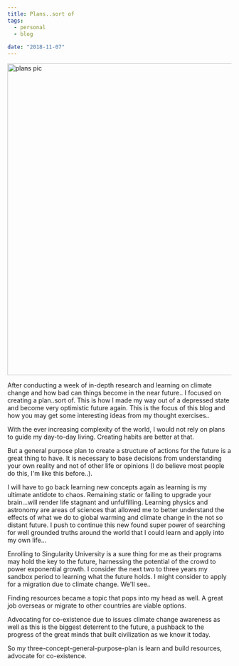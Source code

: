 ```yaml
---
title: Plans..sort of
tags:
  - personal
  - blog
  
date: "2018-11-07"
---
```


<img src="https://encrypted-tbn0.gstatic.com/images?q=tbn:ANd9GcQ0qNgF34XXR2gshrskr98Lg-EDENYIlVCM3uDT1g0z4AVLU2cNMg" alt="plans pic" style="width: 700px">


After conducting a week of in-depth research and learning on climate change and how bad can things become in the near future.. I focused on creating a plan..sort of. This is how I made my way out of a depressed state and become very optimistic future again. This is the focus of this blog and how you may get some interesting ideas from my thought exercises..

With the ever increasing complexity of the world, I would not rely on plans to guide my day-to-day living. Creating habits are better at that. 

But a general purpose plan to create a structure of actions for the future is a great thing to have. It is necessary to base decisions from understanding your own reality and not of other life or opinions (I do believe most people do this, I'm like this before..).

I will have to go back learning new concepts again as learning is my ultimate antidote to chaos. Remaining static or failing to upgrade your brain...will render life stagnant and unfulfilling. Learning physics and astronomy are areas of sciences that allowed me to better understand the effects of what we do to global warming and climate change in the not so distant future. I push to continue this new found super power of searching for well grounded truths around the world that I could learn and apply into my own life...

Enrolling to Singularity University is a sure thing for me as their programs may hold the key to the future, harnessing the potential of the crowd to power exponential growth. I consider the next two to three years my sandbox period to learning what the future holds. I might consider to apply for a migration due to climate change. We'll see..

Finding resources became a topic that pops into my head as well. A great job overseas or migrate to other countries are viable options.

Advocating for co-existence due to issues climate change awareness as well as this is the biggest deterrent to the future, a pushback to the progress of the great minds that built civilization as we know it today.

So my three-concept-general-purpose-plan is learn and build resources, advocate for co-existence.